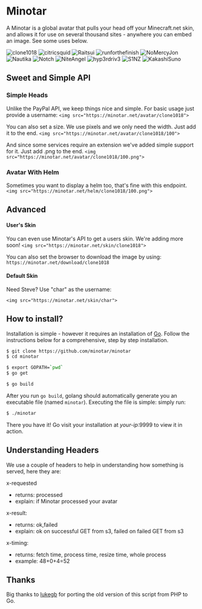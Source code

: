# Minotar

A Minotar is a global avatar that pulls your head off your Minecraft.net skin, and allows it for use on several thousand sites - anywhere you can embed an image. See some uses below.

![clone1018](https://minotar.net/avatar/clone1018/64)
![citricsquid](https://minotar.net/avatar/citricsquid/64)
![Raitsui](https://minotar.net/avatar/Raitsui/64)
![runforthefinish](https://minotar.net/avatar/runforthefinish/64)
![NoMercyJon](https://minotar.net/avatar/NoMercyJon/64)
![Nautika](https://minotar.net/avatar/Nautika/64)
![Notch](https://minotar.net/avatar/Notch/64)
![NiteAngel](https://minotar.net/helm/NiteAngel/64)
![hyp3rdriv3](https://minotar.net/helm/hyp3rdriv3/64)
![S1NZ](https://minotar.net/helm/S1NZ/64)
![KakashiSuno](https://minotar.net/helm/KakashiSuno/64)

## Sweet and Simple API

### Simple Heads
Unlike the PayPal API, we keep things nice and simple. For basic usage just provide a username:
`<img src="https://minotar.net/avatar/clone1018">`

You can also set a size. We use pixels and we only need the width. Just add it to the end.
`<img src="https://minotar.net/avatar/clone1018/100">`

And since some services require an extension we've added simple support for it. Just add .png to the end.
`<img src="https://minotar.net/avatar/clone1018/100.png">`

### Avatar With Helm
Sometimes you want to display a helm too, that's fine with this endpoint.
`<img src="https://minotar.net/helm/clone1018/100.png">`


## Advanced

#### User's Skin
You can even use Minotar's API to get a users skin. We're adding more soon!
`<img src="https://minotar.net/skin/clone1018">`

You can also set the browser to download the image by using:
`https://minotar.net/download/clone1018`

#### Default Skin
Need Steve? Use "char" as the username:

`<img src="https://minotar.net/skin/char">`

## How to install?
Installation is simple - however it requires an installation of [Go](http://golang.org). Follow the instructions below for a comprehensive, step by step installation.
```bash
$ git clone https://github.com/minotar/minotar
$ cd minotar

$ export GOPATH=`pwd`
$ go get

$ go build
```
After you run `go build`, golang should automatically generate you an executable file (named `minotar`). Executing the file is simple: simply run:
```bash
$ ./minotar
```
There you have it! Go visit your installation at *your-ip*:9999 to view it in action.

## Understanding Headers
We use a couple of headers to help in understanding how something is served, here they are:

x-requested

- returns: processed
- explain: if Minotar processed your avatar

x-result:

- returns: ok,failed
- explain: ok on successful GET from s3, failed on failed GET from s3

x-timing:

- returns: fetch time, process time, resize time, whole process
- example: 48+0+4=52

## Thanks
Big thanks to [lukegb](https://github.com/lukegb) for porting the old version of this script from PHP to Go.
